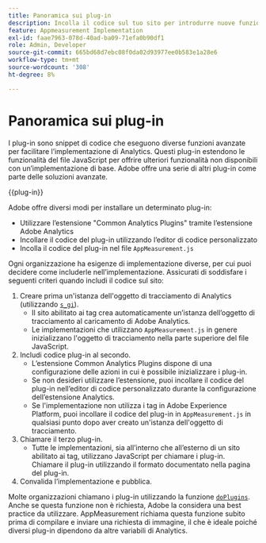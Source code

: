 ```yaml
---
title: Panoramica sui plug-in
description: Incolla il codice sul tuo sito per introdurre nuove funzionalità.
feature: Appmeasurement Implementation
exl-id: faae7963-078d-40ad-ba09-71efa0b90df1
role: Admin, Developer
source-git-commit: 665bd68d7ebc08f0da02d93977ee0b583e1a28e6
workflow-type: tm+mt
source-wordcount: '308'
ht-degree: 8%

---
```


# Panoramica sui plug-in

I plug-in sono snippet di codice che eseguono diverse funzioni avanzate per facilitare l’implementazione di Analytics. Questi plug-in estendono le funzionalità del file JavaScript per offrire ulteriori funzionalità non disponibili con un’implementazione di base. Adobe offre una serie di altri plug-in come parte delle soluzioni avanzate.

{{plug-in}}

Adobe offre diversi modi per installare un determinato plug-in:

* Utilizzare l’estensione &quot;Common Analytics Plugins&quot; tramite l’estensione Adobe Analytics
* Incollare il codice del plug-in utilizzando l’editor di codice personalizzato
* Incolla il codice del plug-in nel file `AppMeasurement.js`

Ogni organizzazione ha esigenze di implementazione diverse, per cui puoi decidere come includerle nell’implementazione. Assicurati di soddisfare i seguenti criteri quando includi il codice sul sito:

1. Creare prima un&#39;istanza dell&#39;oggetto di tracciamento di Analytics (utilizzando [`s_gi`](../functions/s-gi.md)).
   * Il sito abilitato ai tag crea automaticamente un’istanza dell’oggetto di tracciamento al caricamento di Adobe Analytics.
   * Le implementazioni che utilizzano `AppMeasurement.js` in genere inizializzano l&#39;oggetto di tracciamento nella parte superiore del file JavaScript.
2. Includi codice plug-in al secondo.
   * L’estensione Common Analytics Plugins dispone di una configurazione delle azioni in cui è possibile inizializzare i plug-in.
   * Se non desideri utilizzare l’estensione, puoi incollare il codice del plug-in nell’editor di codice personalizzato durante la configurazione dell’estensione Analytics.
   * Se l&#39;implementazione non utilizza i tag in Adobe Experience Platform, puoi incollare il codice del plug-in in `AppMeasurement.js` in qualsiasi punto dopo aver creato un&#39;istanza dell&#39;oggetto di tracciamento.
3. Chiamare il terzo plug-in.
   * Tutte le implementazioni, sia all’interno che all’esterno di un sito abilitato ai tag, utilizzano JavaScript per chiamare i plug-in. Chiamare il plug-in utilizzando il formato documentato nella pagina del plug-in.
4. Convalida l’implementazione e pubblica.

Molte organizzazioni chiamano i plug-in utilizzando la funzione [`doPlugins`](../functions/doplugins.md). Anche se questa funzione non è richiesta, Adobe la considera una best practice da utilizzare. AppMeasurement richiama questa funzione subito prima di compilare e inviare una richiesta di immagine, il che è ideale poiché diversi plug-in dipendono da altre variabili di Analytics.
